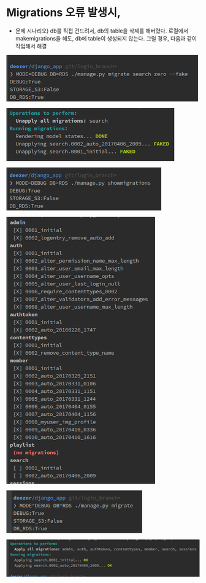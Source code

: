 # Migrations 오류 발생시,

- 문제 시나리오) db를 직접 건드려서, db의 table을 삭제를 해버렸다. 로컬에서 makemigrations을 해도, db에 table이 생성되지 않는다. 그럴 경우, 다음과 같이 작업해서 해결

![](imgs/zero-fake-1.png) 

![](imgs/zero-fake-2.png)

![](imgs/zero-fake-3.png)

![](imgs/zero-fake-4.png)

![](imgs/zero-fake-5.png)

![](imgs/zero-fake-6.png)
